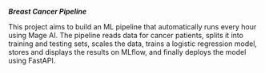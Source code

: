 ***Breast Cancer Pipeline***

This project aims to build an ML pipeline that automatically runs every hour using Mage AI. The pipeline reads data for cancer patients, splits it into training and testing sets, scales the data, trains a logistic regression model, stores and displays the results on MLflow, and finally deploys the model using FastAPI.
